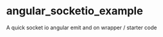 angular_socketio_example
========================

A quick socket io angular emit and on wrapper / starter code
